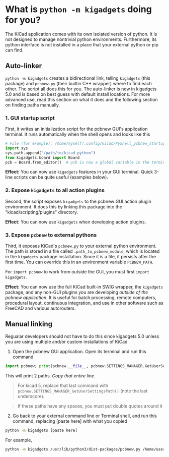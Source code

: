 # What is `python -m kigadgets` doing for you?

The KiCad application comes with its own isolated version of python. It is not designed to manage nontrivial python environments. Furthermore, its python interface is not installed in a place that your external python or pip can find.

## Auto-linker
`python -m kigadgets` creates a bidirectional link, telling `kigadgets` (this package) and `pcbnew.py` (their builtin C++ wrapper) where to find each other. The script all does this for you. The auto-linker is new in kigadgets 5.0 and is based on best guess with default install locations. For more advanced use, read this section on what it does and the following section on finding paths manually.

### 1. GUI startup script
First, it writes an initialization script for the pcbnew GUI's application terminal. It runs automatically when the shell opens and looks like this
```python
# File (for example): /home/myself/.config/kicad/PyShell_pcbnew_startup.py
import sys
sys.path.append("/path/to/kicad-python")
from kigadgets.board import Board
pcb = Board.from_editor()  # pcb is now a global variable in the terminal
```
**Effect:** You can now use `kigadgets` features in your GUI terminal. Quick 3-line scripts can be quite useful (examples below).

### 2. Expose `kigadgets` to all action plugins
Second, the script exposes `kigadgets` to the pcbnew GUI action plugin environment. It does this by linking this package into the "kicad/scripting/plugins" directory.

**Effect:** You can now use `kigadgets` when developing action plugins.

### 3. Expose `pcbnew` to external pythons
Third, it exposes KiCad's `pcbnew.py` to your external python environment. The path is stored in a file called `.path_to_pcbnew_module`, which is located in the `kigadgets` package installation. Since it is a file, it persists after the first time. You can override this in an environment variable `PCBNEW_PATH`.

For `import pcbnew` to work from outside the GUI, you must first `import kigadgets`.

**Effect:** You can now use the full KiCad built-in SWIG wrapper, the `kigadgets` package, and any non-GUI plugins you are developing *outside of the pcbnew application*. It is useful for batch processing, remote computers, procedural layout, continuous integration, and use in other software such as FreeCAD and various autorouters.


## Manual linking
Regualar developers should not have to do this since kigadgets 5.0 unless you are using multiple and/or custom installations of KiCad

1. Open the pcbnew GUI application. Open its terminal and run this command
```python
import pcbnew; print(pcbnew.__file__, pcbnew.SETTINGS_MANAGER.GetUserSettingsPath())
```
This will print 2 paths. *Copy that entire line.*

> For kicad 5, replace that last command with `pcbnew.SETTINGS_MANAGER_GetUserSettingsPath()` (note the last underscore).

> If these paths have any spaces, you must put double quotes around it

2. Go back to your external command line or Terminal shell, and run this command, replacing \[paste here\] with what you copied
```bash
python -m kigadgets [paste here]
```
For example,
```bash
python -m kigadgets /usr/lib/python3/dist-packages/pcbnew.py /home/username/.config/kicad
```